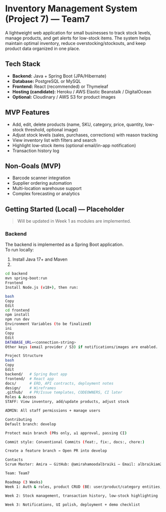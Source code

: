 # Inventory Management System (Project 7) — Team7

A lightweight web application for small businesses to track stock levels, manage products, and get alerts for low-stock items. The system helps maintain optimal inventory, reduce overstocking/stockouts, and keep product data organized in one place.

## Tech Stack
- **Backend:** Java + Spring Boot (JPA/Hibernate)
- **Database:** PostgreSQL or MySQL
- **Frontend:** React (recommended) or Thymeleaf
- **Hosting (candidate):** Heroku / AWS Elastic Beanstalk / DigitalOcean
- **Optional:** Cloudinary / AWS S3 for product images

## MVP Features
- Add, edit, delete products (name, SKU, category, price, quantity, low-stock threshold, optional image)
- Adjust stock levels (sales, purchases, corrections) with reason tracking
- View inventory list with filters and search
- Highlight low-stock items (optional email/in-app notification)
- Transaction history log

## Non-Goals (MVP)
- Barcode scanner integration
- Supplier ordering automation
- Multi-location warehouse support
- Complex forecasting or analytics

## Getting Started (Local) — Placeholder
> Will be updated in Week 1 as modules are implemented.

### Backend
The backend is implemented as a Spring Boot application.  
To run locally:
1. Install Java 17+ and Maven  
2.  
```bash
cd backend
mvn spring-boot:run
Frontend
Install Node.js (v18+), then run:

bash
Copy
Edit
cd frontend
npm install
npm run dev
Environment Variables (to be finalized)
ini
Copy
Edit
DATABASE_URL=<connection-string>
Other keys (email provider / S3) if notifications/images are enabled.

Project Structure
bash
Copy
Edit
backend/   # Spring Boot app
frontend/  # React app
docs/      # ERD, API contracts, deployment notes
design/    # Wireframes
.github/   # PR/Issue templates, CODEOWNERS, CI later
Roles & Access
STAFF: View inventory, add/update products, adjust stock

ADMIN: All staff permissions + manage users

Contributing
Default branch: develop

Protect main branch (PRs only, ≥1 approval, passing CI)

Commit style: Conventional Commits (feat:, fix:, docs:, chore:)

Create a feature branch → Open PR into develop

Contacts
Scrum Master: Amira — GitHub: @amirahamoodalbraiki — Email: albraikiam2@gmail.com

Team: Team7

Roadmap (3 Weeks)
Week 1: Auth & roles, product CRUD (BE: user/product/category entities; FE: login, product form, basic list)

Week 2: Stock management, transaction history, low-stock highlighting

Week 3: Notifications, UI polish, deployment + demo checklist
